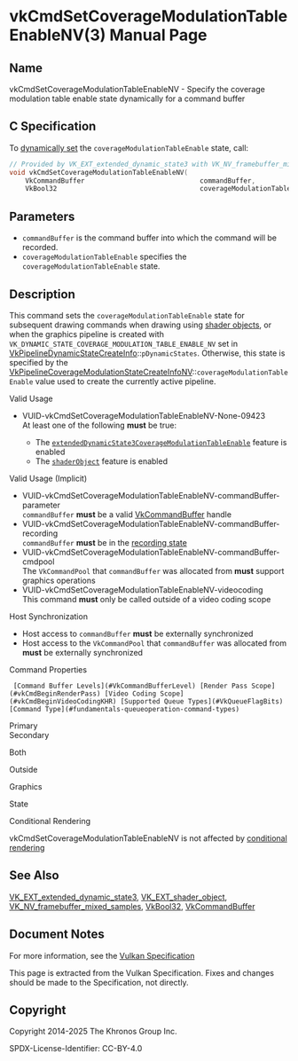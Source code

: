# vkCmdSetCoverageModulationTableEnableNV(3) Manual Page

## Name

vkCmdSetCoverageModulationTableEnableNV - Specify the coverage modulation table enable state dynamically for a command buffer



## [](#_c_specification)C Specification

To [dynamically set](https://registry.khronos.org/vulkan/specs/latest/html/vkspec.html#pipelines-dynamic-state) the `coverageModulationTableEnable` state, call:

```c++
// Provided by VK_EXT_extended_dynamic_state3 with VK_NV_framebuffer_mixed_samples, VK_EXT_shader_object with VK_NV_framebuffer_mixed_samples
void vkCmdSetCoverageModulationTableEnableNV(
    VkCommandBuffer                             commandBuffer,
    VkBool32                                    coverageModulationTableEnable);
```

## [](#_parameters)Parameters

- `commandBuffer` is the command buffer into which the command will be recorded.
- `coverageModulationTableEnable` specifies the `coverageModulationTableEnable` state.

## [](#_description)Description

This command sets the `coverageModulationTableEnable` state for subsequent drawing commands when drawing using [shader objects](https://registry.khronos.org/vulkan/specs/latest/html/vkspec.html#shaders-objects), or when the graphics pipeline is created with `VK_DYNAMIC_STATE_COVERAGE_MODULATION_TABLE_ENABLE_NV` set in [VkPipelineDynamicStateCreateInfo](https://registry.khronos.org/vulkan/specs/latest/man/html/VkPipelineDynamicStateCreateInfo.html)::`pDynamicStates`. Otherwise, this state is specified by the [VkPipelineCoverageModulationStateCreateInfoNV](https://registry.khronos.org/vulkan/specs/latest/man/html/VkPipelineCoverageModulationStateCreateInfoNV.html)::`coverageModulationTableEnable` value used to create the currently active pipeline.

Valid Usage

- [](#VUID-vkCmdSetCoverageModulationTableEnableNV-None-09423)VUID-vkCmdSetCoverageModulationTableEnableNV-None-09423  
  At least one of the following **must** be true:
  
  - The [`extendedDynamicState3CoverageModulationTableEnable`](#features-extendedDynamicState3CoverageModulationTableEnable) feature is enabled
  - The [`shaderObject`](#features-shaderObject) feature is enabled

Valid Usage (Implicit)

- [](#VUID-vkCmdSetCoverageModulationTableEnableNV-commandBuffer-parameter)VUID-vkCmdSetCoverageModulationTableEnableNV-commandBuffer-parameter  
  `commandBuffer` **must** be a valid [VkCommandBuffer](https://registry.khronos.org/vulkan/specs/latest/man/html/VkCommandBuffer.html) handle
- [](#VUID-vkCmdSetCoverageModulationTableEnableNV-commandBuffer-recording)VUID-vkCmdSetCoverageModulationTableEnableNV-commandBuffer-recording  
  `commandBuffer` **must** be in the [recording state](#commandbuffers-lifecycle)
- [](#VUID-vkCmdSetCoverageModulationTableEnableNV-commandBuffer-cmdpool)VUID-vkCmdSetCoverageModulationTableEnableNV-commandBuffer-cmdpool  
  The `VkCommandPool` that `commandBuffer` was allocated from **must** support graphics operations
- [](#VUID-vkCmdSetCoverageModulationTableEnableNV-videocoding)VUID-vkCmdSetCoverageModulationTableEnableNV-videocoding  
  This command **must** only be called outside of a video coding scope

Host Synchronization

- Host access to `commandBuffer` **must** be externally synchronized
- Host access to the `VkCommandPool` that `commandBuffer` was allocated from **must** be externally synchronized

Command Properties

     [Command Buffer Levels](#VkCommandBufferLevel) [Render Pass Scope](#vkCmdBeginRenderPass) [Video Coding Scope](#vkCmdBeginVideoCodingKHR) [Supported Queue Types](#VkQueueFlagBits) [Command Type](#fundamentals-queueoperation-command-types)

Primary  
Secondary

Both

Outside

Graphics

State

Conditional Rendering

vkCmdSetCoverageModulationTableEnableNV is not affected by [conditional rendering](#drawing-conditional-rendering)

## [](#_see_also)See Also

[VK\_EXT\_extended\_dynamic\_state3](https://registry.khronos.org/vulkan/specs/latest/man/html/VK_EXT_extended_dynamic_state3.html), [VK\_EXT\_shader\_object](https://registry.khronos.org/vulkan/specs/latest/man/html/VK_EXT_shader_object.html), [VK\_NV\_framebuffer\_mixed\_samples](https://registry.khronos.org/vulkan/specs/latest/man/html/VK_NV_framebuffer_mixed_samples.html), [VkBool32](https://registry.khronos.org/vulkan/specs/latest/man/html/VkBool32.html), [VkCommandBuffer](https://registry.khronos.org/vulkan/specs/latest/man/html/VkCommandBuffer.html)

## [](#_document_notes)Document Notes

For more information, see the [Vulkan Specification](https://registry.khronos.org/vulkan/specs/latest/html/vkspec.html#vkCmdSetCoverageModulationTableEnableNV)

This page is extracted from the Vulkan Specification. Fixes and changes should be made to the Specification, not directly.

## [](#_copyright)Copyright

Copyright 2014-2025 The Khronos Group Inc.

SPDX-License-Identifier: CC-BY-4.0
